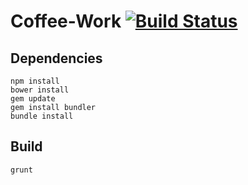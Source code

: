 Coffee-Work [![Build Status](https://travis-ci.org/yuchan/coffee-work.svg?branch=master)](https://travis-ci.org/yuchan/coffee-work)
=====================

## Dependencies

    npm install
    bower install
    gem update
    gem install bundler
    bundle install

## Build

    grunt
